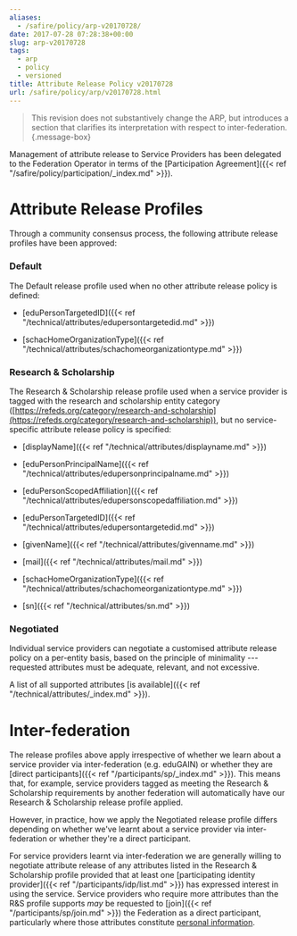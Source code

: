 ```yaml
---
aliases:
  - /safire/policy/arp-v20170728/
date: 2017-07-28 07:28:38+00:00
slug: arp-v20170728
tags:
  - arp
  - policy
  - versioned
title: Attribute Release Policy v20170728
url: /safire/policy/arp/v20170728.html
---
```


> This revision does not substantively change the ARP, but introduces a section that clarifies its interpretation with respect to inter-federation.
{.message-box}

Management of attribute release to Service Providers has been delegated to the Federation Operator in terms of the [Participation Agreement]({{< ref "/safire/policy/participation/_index.md" >}}).

# Attribute Release Profiles

Through a community consensus process, the following attribute release profiles have been approved:

### Default

The Default release profile used when no other attribute release policy is defined:

  * [eduPersonTargetedID]({{< ref "/technical/attributes/edupersontargetedid.md" >}})

  * [schacHomeOrganizationType]({{< ref "/technical/attributes/schachomeorganizationtype.md" >}})

### Research & Scholarship

The Research & Scholarship release profile used when a service provider is tagged with the research and scholarship entity category ([https://refeds.org/category/research-and-scholarship](https://refeds.org/category/research-and-scholarship)), but no service-specific attribute release policy is specified:

  * [displayName]({{< ref "/technical/attributes/displayname.md" >}})

  * [eduPersonPrincipalName]({{< ref "/technical/attributes/edupersonprincipalname.md" >}})

  * [eduPersonScopedAffiliation]({{< ref "/technical/attributes/edupersonscopedaffiliation.md" >}})

  * [eduPersonTargetedID]({{< ref "/technical/attributes/edupersontargetedid.md" >}})

  * [givenName]({{< ref "/technical/attributes/givenname.md" >}})

  * [mail]({{< ref "/technical/attributes/mail.md" >}})

  * [schacHomeOrganizationType]({{< ref "/technical/attributes/schachomeorganizationtype.md" >}})

  * [sn]({{< ref "/technical/attributes/sn.md" >}})

### Negotiated

Individual service providers can negotiate a customised attribute release policy on a per-entity basis, based on the principle of minimality --- requested attributes must be adequate, relevant, and not excessive.

A list of all supported attributes [is available]({{< ref "/technical/attributes/_index.md" >}}).

# Inter-federation

The release profiles above apply irrespective of whether we learn about a service provider via inter-federation (e.g. eduGAIN) or whether they are [direct participants]({{< ref "/participants/sp/_index.md" >}}). This means that, for example, service providers tagged as meeting the Research & Scholarship requirements by another federation will automatically have our Research & Scholarship release profile applied.

However, in practice, how we apply the Negotiated release profile differs depending on whether we've learnt about a service provider via inter-federation or whether they're a direct participant.

For service providers learnt via inter-federation we are generally willing to negotiate attribute release of any attributes listed in the Research & Scholarship profile provided that at least one [participating identity provider]({{< ref "/participants/idp/list.md" >}}) has expressed interest in using the service. Service providers who require more attributes than the R&S profile supports _may_ be requested to [join]({{< ref "/participants/sp/join.md" >}}) the Federation as a direct participant, particularly where those attributes constitute [personal information](https://www.acts.co.za/protection-of-personal-information-/1__definitions).
